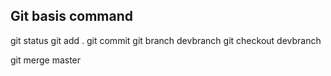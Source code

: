 ## Git basis command

git status 
git add .
git commit
git branch devbranch
git checkout devbranch

git merge master 
